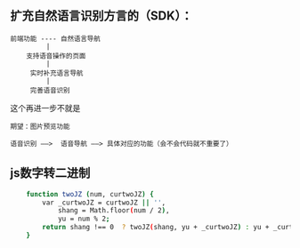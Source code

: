##  扩充自然语言识别方言的（SDK）： 
	
	前端功能 ---- 自然语言导航
			 |
		支持语音操作的页面
			 |
		 实时补充语言导航
			 |
         完善语音识别

这个再进一步不就是
	
	期望：图片预览功能
	
	语音识别 ——>  语音导航 ——> 具体对应的功能（会不会代码就不重要了）

##  js数字转二进制

```bash
	function twoJZ (num, curtwoJZ) {
		var _curtwoJZ = curtwoJZ || '',
			shang = Math.floor(num / 2),
			yu = num % 2;
		return shang !== 0  ? twoJZ(shang, yu + _curtwoJZ) : yu + _curtwoJZ 
	}
```
